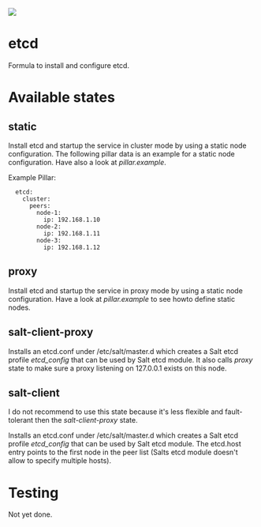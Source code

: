 ![](https://travis-ci.org/RobertFach/etcd-formula.svg?branch=master)

# etcd

Formula to install and configure etcd.

# Available states

## static

Install etcd and startup the service in cluster mode by using a static node configuration. The following pillar
data is an example for a static node configuration. Have also a look at *pillar.example*.

Example Pillar:

```
  etcd:
    cluster:
      peers:
        node-1:
          ip: 192.168.1.10
        node-2:
          ip: 192.168.1.11
        node-3:
          ip: 192.168.1.12
```

## proxy

Install etcd and startup the service in proxy mode by using a static node configuration. Have a look at
*pillar.example* to see howto define static nodes.

## salt-client-proxy

Installs an etcd.conf under /etc/salt/master.d which creates a Salt etcd profile *etcd_config* that can be used
by Salt etcd module. It also calls *proxy* state to make sure a proxy listening on 127.0.0.1 exists on this node.

## salt-client

I do not recommend to use this state because it's less flexible and fault-tolerant then the *salt-client-proxy* state.

Installs an etcd.conf under /etc/salt/master.d which creates a Salt etcd profile *etcd_config* that can be used
by Salt etcd module. The etcd.host entry points to the first node in the peer list (Salts etcd module doesn't allow to specify multiple hosts).


# Testing

Not yet done.
